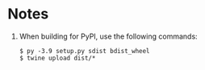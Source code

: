 # Notes

1. When building for PyPI, use the following commands:
   ```shell
   $ py -3.9 setup.py sdist bdist_wheel
   $ twine upload dist/*
   ```